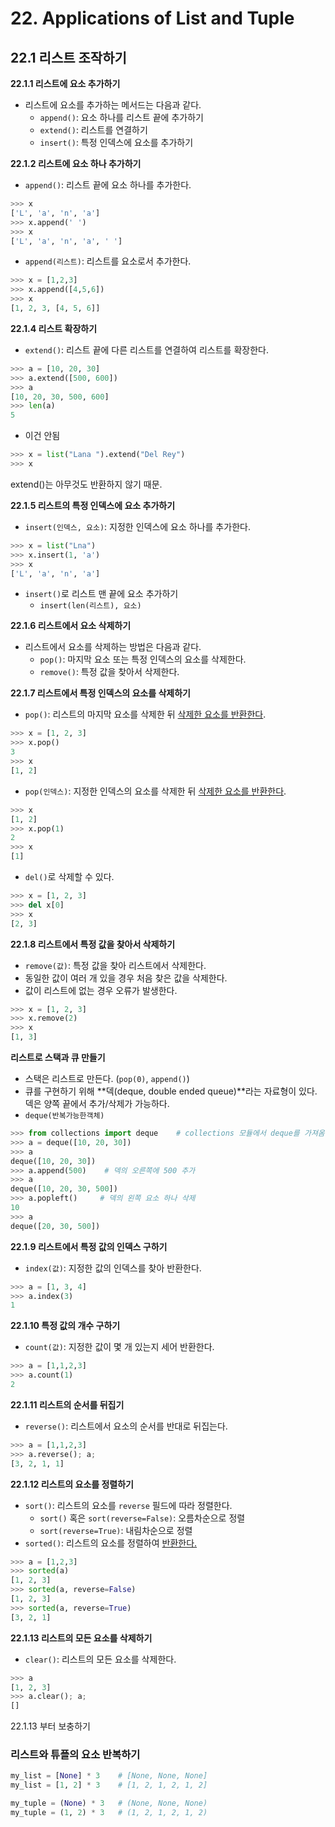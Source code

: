 # 22. Applications of List and Tuple

## 22.1 리스트 조작하기

**22.1.1 리스트에 요소 추가하기**

- 리스트에 요소를 추가하는 메서드는 다음과 같다.
  - `append()`: 요소 하나를 리스트 끝에 추가하기
  - `extend()`: 리스트를 연결하기
  - `insert()`: 특정 인덱스에 요소를 추가하기



**22.1.2 리스트에 요소 하나 추가하기**

- `append()`: 리스트 끝에 요소 하나를 추가한다.

```python
>>> x
['L', 'a', 'n', 'a']
>>> x.append(' ')
>>> x
['L', 'a', 'n', 'a', ' ']
```

- `append(리스트)`: 리스트를 요소로서 추가한다.

```python
>>> x = [1,2,3]
>>> x.append([4,5,6])
>>> x
[1, 2, 3, [4, 5, 6]]
```



**22.1.4 리스트 확장하기**

- `extend()`: 리스트 끝에 다른 리스트를 연결하여 리스트를 확장한다.

```python
>>> a = [10, 20, 30]
>>> a.extend([500, 600])
>>> a
[10, 20, 30, 500, 600]
>>> len(a)
5
```



- 이건 안됨

```python
>>> x = list("Lana ").extend("Del Rey")
>>> x
```

extend()는 아무것도 반환하지 않기 때문.



**22.1.5 리스트의 특정 인덱스에 요소 추가하기**

- `insert(인덱스, 요소)`: 지정한 인덱스에 요소 하나를 추가한다.

```python
>>> x = list("Lna")
>>> x.insert(1, 'a')
>>> x
['L', 'a', 'n', 'a']
```

- `insert()`로 리스트 맨 끝에 요소 추가하기
  - `insert(len(리스트), 요소)`



**22.1.6 리스트에서 요소 삭제하기**

- 리스트에서 요소를 삭제하는 방법은 다음과 같다.
  - `pop()`: 마지막 요소 또는 특정 인덱스의 요소를 삭제한다.
  - `remove()`: 특정 값을 찾아서 삭제한다.



**22.1.7 리스트에서 특정 인덱스의 요소를 삭제하기**

- `pop()`: 리스트의 마지막 요소를 삭제한 뒤 <u>삭제한 요소를 반환한다</u>.

```python
>>> x = [1, 2, 3]
>>> x.pop()
3
>>> x
[1, 2]
```

- `pop(인덱스)`: 지정한 인덱스의 요소를 삭제한 뒤 <u>삭제한 요소를 반환한다</u>.

```python
>>> x
[1, 2]
>>> x.pop(1)
2
>>> x
[1]
```

- `del()`로 삭제할 수 있다.

```python
>>> x = [1, 2, 3]
>>> del x[0]
>>> x
[2, 3]
```



**22.1.8 리스트에서 특정 값을 찾아서 삭제하기**

- `remove(값)`: 특정 값을 찾아 리스트에서 삭제한다.
- 동일한 값이 여러 개 있을 경우 처음 찾은 값을 삭제한다.  
- 값이 리스트에 없는 경우 오류가 발생한다.

```python
>>> x = [1, 2, 3]
>>> x.remove(2)
>>> x
[1, 3]
```



**리스트로 스택과 큐 만들기**

- 스택은 리스트로 만든다. (`pop(0)`, `append()`)
- 큐를 구현하기 위해 **덱(deque, double ended queue)**라는 자료형이 있다. 덱은 양쪽 끝에서 추가/삭제가 가능하다.
- `deque(반복가능한객체)`

```python
>>> from collections import deque    # collections 모듈에서 deque를 가져옴
>>> a = deque([10, 20, 30])
>>> a
deque([10, 20, 30])
>>> a.append(500)    # 덱의 오른쪽에 500 추가
>>> a
deque([10, 20, 30, 500])
>>> a.popleft()     # 덱의 왼쪽 요소 하나 삭제
10
>>> a
deque([20, 30, 500])
```



**22.1.9 리스트에서 특정 값의 인덱스 구하기**

- `index(값)`: 지정한 값의 인덱스를 찾아 반환한다.

```python
>>> a = [1, 3, 4]
>>> a.index(3)
1
```



**22.1.10 특정 값의 개수 구하기**

- `count(값)`: 지정한 값이 몇 개 있는지 세어 반환한다.

```python
>>> a = [1,1,2,3]
>>> a.count(1)
2
```



**22.1.11 리스트의 순서를 뒤집기**

- `reverse()`: 리스트에서 요소의 순서를 반대로 뒤집는다.

```python
>>> a = [1,1,2,3]
>>> a.reverse(); a;
[3, 2, 1, 1]
```



**22.1.12 리스트의 요소를 정렬하기**

- `sort()`: 리스트의 요소를 `reverse` 필드에 따라 정렬한다.
  - `sort()` 혹은 `sort(reverse=False)`: 오름차순으로 정렬
  - `sort(reverse=True)`: 내림차순으로 정렬
- `sorted()`: 리스트의 요소를 정렬하여 <u>반환한다.</u>

```python
>>> a = [1,2,3]
>>> sorted(a)
[1, 2, 3]
>>> sorted(a, reverse=False)
[1, 2, 3]
>>> sorted(a, reverse=True)
[3, 2, 1]
```



**22.1.13 리스트의 모든 요소를 삭제하기**

- `clear()`: 리스트의 모든 요소를 삭제한다.

```python
>>> a
[1, 2, 3]
>>> a.clear(); a;
[]
```



22.1.13 부터 보충하기



### 리스트와 튜플의 요소 반복하기

```python
my_list = [None] * 3	# [None, None, None]
my_list = [1, 2] * 3	# [1, 2, 1, 2, 1, 2]

my_tuple = (None) * 3	# (None, None, None)
my_tuple = (1, 2) * 3	# (1, 2, 1, 2, 1, 2)
```

